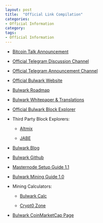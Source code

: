 ```yaml
---
layout: post
title:  "Official Link Compilation"
categories:
- Official Information
category:
tags:
- Official Information
---
```


* [Bitcoin Talk Announcement](https://bitcointalk.org/index.php?topic=2499481.0)

* [Official Telegram Discussion Channel](https://t.me/bulwarkcrypto)

* [Official Telegram Announcement Channel](https://t.me/bulwarkann)

* [Official Bulwark Website](https://bulwarkcrypto.com/)

* [Bulwark Roadmap](https://bulwarkcrypto.com/roadmap/)

* [Bulwark Whitepaper & Translations](https://bulwarkcrypto.com/whitepaper/)

* [Official Bulwark Block Explorer](http://explorer.bulwarkcrypto.com/)

* Third Party Block Explorers:

  * [Altmix](https://altmix.org/coins/10-Bulwark)

  * [JABE](http://jabe.network:3001/)

* [Bulwark Blog](https://bulwarkcrypto.com/blog/)

* [Bulwark Github](https://github.com/bulwark-crypto/Bulwark)

* [Masternode Setup Guide 1.1](https://github.com/bulwark-crypto/Bulwark-MN-Install/blob/master/README.md)

* [Bulwark Mining Guide 1.0](https://bulwarkcrypto.com/bulwark-mining-guide/)

* Mining Calculators:

  * [Bulwark Calc](http://bulwarkcalc.online/)

  * [Crypt0 Zone](https://crypt0.zone/calculator)

* [Bulwark CoinMarketCap Page](https://coinmarketcap.com/currencies/bulwark/)
